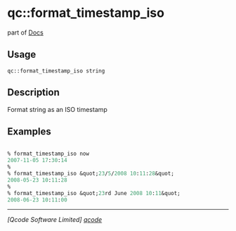 qc::format_timestamp_iso
========================

part of [Docs](.)

Usage
-----
`qc::format_timestamp_iso string`

Description
-----------
Format string as an ISO timestamp

Examples
--------
```tcl

% format_timestamp_iso now
2007-11-05 17:30:14
%
% format_timestamp_iso &quot;23/5/2008 10:11:28&quot;
2008-05-23 10:11:28
%
% format_timestamp_iso &quot;23rd June 2008 10:11&quot;
2008-06-23 10:11:00

```

----------------------------------
*[Qcode Software Limited] [qcode]*

[qcode]: www.qcode.co.uk "Qcode Software"
